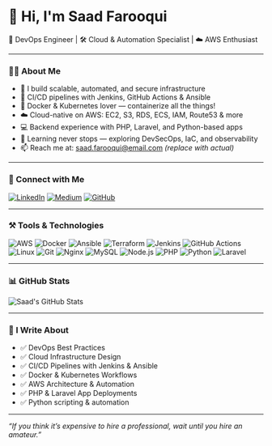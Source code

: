 # 👋 Hi, I'm Saad Farooqui

🚀 DevOps Engineer | 🛠️ Cloud & Automation Specialist | ☁️ AWS Enthusiast

---

### 👨‍💻 About Me
- 🔧 I build scalable, automated, and secure infrastructure
- 🚢 CI/CD pipelines with Jenkins, GitHub Actions & Ansible
- 🐳 Docker & Kubernetes lover — containerize all the things!
- ☁️ Cloud-native on AWS: EC2, S3, RDS, ECS, IAM, Route53 & more
- 💻 Backend experience with PHP, Laravel, and Python-based apps
- 🧠 Learning never stops — exploring DevSecOps, IaC, and observability
- 📫 Reach me at: saad.farooqui@email.com *(replace with actual)*

---

### 🔗 Connect with Me
[![LinkedIn](https://img.shields.io/badge/LinkedIn-blue?logo=linkedin&logoColor=white)](https://linkedin.com/in/saadfarooqui)
[![Medium](https://img.shields.io/badge/Medium-black?logo=medium&logoColor=white)](https://medium.com/@saadfarooqui)
[![GitHub](https://img.shields.io/badge/GitHub-black?logo=github&logoColor=white)](https://github.com/saadfarooqui)

---

### ⚒️ Tools & Technologies

![AWS](https://img.shields.io/badge/AWS-orange?logo=amazon-aws&logoColor=white)
![Docker](https://img.shields.io/badge/Docker-2496ED?logo=docker&logoColor=white)
![Ansible](https://img.shields.io/badge/Ansible-EE0000?logo=ansible&logoColor=white)
![Terraform](https://img.shields.io/badge/Terraform-7B42BC?logo=terraform&logoColor=white)
![Jenkins](https://img.shields.io/badge/Jenkins-D24939?logo=jenkins&logoColor=white)
![GitHub Actions](https://img.shields.io/badge/GitHub%20Actions-2088FF?logo=github-actions&logoColor=white)
![Linux](https://img.shields.io/badge/Linux-FCC624?logo=linux&logoColor=black)
![Git](https://img.shields.io/badge/Git-F05032?logo=git&logoColor=white)
![Nginx](https://img.shields.io/badge/Nginx-009639?logo=nginx&logoColor=white)
![MySQL](https://img.shields.io/badge/MySQL-4479A1?logo=mysql&logoColor=white)
![Node.js](https://img.shields.io/badge/Node.js-339933?logo=nodedotjs&logoColor=white)
![PHP](https://img.shields.io/badge/PHP-777BB4?logo=php&logoColor=white)
![Python](https://img.shields.io/badge/Python-3776AB?logo=python&logoColor=white)
![Laravel](https://img.shields.io/badge/Laravel-FF2D20?logo=laravel&logoColor=white)

---

### 📊 GitHub Stats

![Saad's GitHub Stats](https://github-readme-stats.vercel.app/api?username=saadfarooqui&show_icons=true&theme=github_dark)

---

### 📝 I Write About
- ✅ DevOps Best Practices
- ✅ Cloud Infrastructure Design
- ✅ CI/CD Pipelines with Jenkins & Ansible
- ✅ Docker & Kubernetes Workflows
- ✅ AWS Architecture & Automation
- ✅ PHP & Laravel App Deployments
- ✅ Python scripting & automation

---

*“If you think it’s expensive to hire a professional, wait until you hire an amateur.”*
